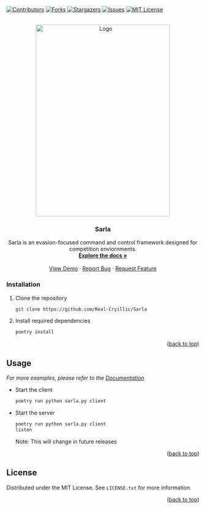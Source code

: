 <!-- Improved compatibility of back to top link: See: https://github.com/othneildrew/Best-README-Template/pull/73 -->
<a name="readme-top"></a>
<!--
*** Thanks for checking out the Best-README-Template. If you have a suggestion
*** that would make this better, please fork the repo and create a pull request
*** or simply open an issue with the tag "enhancement".
*** Don't forget to give the project a star!
*** Thanks again! Now go create something AMAZING! :D
-->



<!-- PROJECT SHIELDS -->
<!--
*** I'm using markdown "reference style" links for readability.
*** Reference links are enclosed in brackets [ ] instead of parentheses ( ).
*** See the bottom of this document for the declaration of the reference variables
*** for contributors-url, forks-url, etc. This is an optional, concise syntax you may use.
*** https://www.markdownguide.org/basic-syntax/#reference-style-links
-->
[![Contributors][contributors-shield]][contributors-url]
[![Forks][forks-shield]][forks-url]
[![Stargazers][stars-shield]][stars-url]
[![Issues][issues-shield]][issues-url]
[![MIT License][license-shield]][license-url]



<!-- PROJECT LOGO -->
<br />
<div align="center">
  <a href="https://github.com/Real-Cryillic/Sarla">
    <img src="https://oyster.ignimgs.com/mediawiki/apis.ign.com/star-wars-episode-7/5/56/Sarlacc_full_shot.PNG?width=500" alt="Logo" width="350" height="500">
  </a>

<h3 align="center">Sarla</h3>

  <p align="center">
    Sarla is an evasion-focused command and control framework designed for competition enviornments.
    <br />
    <a href="https://github.com/Real-Cryillic/Sarla"><strong>Explore the docs »</strong></a>
    <br />
    <br />
    <a href="https://github.com/Real-Cryillic/Sarla">View Demo</a>
    ·
    <a href="https://github.com/Real-Cryillic/Sarla/issues">Report Bug</a>
    ·
    <a href="https://github.com/Real-Cryillic/Sarla/issues">Request Feature</a>
  </p>
</div>

### Installation

1. Clone the repository
   ```sh
   git clone https://github.com/Real-Cryillic/Sarla
   ```
2. Install required dependencies
   ```sh
   poetry install
   ```

<p align="right">(<a href="#readme-top">back to top</a>)</p>

<!-- USAGE EXAMPLES -->

## Usage

_For more examples, please refer to the [Documentation](https://example.com)_

* Start the client

   ```sh
   poetry run python sarla.py client
   ```

* Start the server

   ```sh
   poetry run python sarla.py client
   listen
   ```
   
   Note: This will change in future releases

<p align="right">(<a href="#readme-top">back to top</a>)</p>

<!-- LICENSE -->
## License

Distributed under the MIT License. See `LICENSE.txt` for more information.

<p align="right">(<a href="#readme-top">back to top</a>)</p>



<!-- MARKDOWN LINKS & IMAGES -->
<!-- https://www.markdownguide.org/basic-syntax/#reference-style-links -->
[contributors-shield]: https://img.shields.io/github/contributors/Real-Cryillic/Sarla.svg?style=for-the-badge
[contributors-url]: https://github.com/Real-Cryillic/Sarla/graphs/contributors
[forks-shield]: https://img.shields.io/github/forks/Real-Cryillic/Sarla.svg?style=for-the-badge
[forks-url]: https://github.com/Real-Cryillic/Sarla/network/members
[stars-shield]: https://img.shields.io/github/stars/Real-Cryillic/Sarla.svg?style=for-the-badge
[stars-url]: https://github.com/Real-Cryillic/Sarla/stargazers
[issues-shield]: https://img.shields.io/github/issues/Real-Cryillic/Sarla.svg?style=for-the-badge
[issues-url]: https://github.com/Real-Cryillic/Sarla/issues
[license-shield]: https://img.shields.io/github/license/Real-Cryillic/Sarla.svg?style=for-the-badge
[license-url]: https://github.com/Real-Cryillic/Sarla/blob/master/LICENSE.txt
[linkedin-shield]: https://img.shields.io/badge/-LinkedIn-black.svg?style=for-the-badge&logo=linkedin&colorB=555
[linkedin-url]: https://linkedin.com/in/linkedin_username
[product-screenshot]: images/screenshot.png
[Next.js]: https://img.shields.io/badge/next.js-000000?style=for-the-badge&logo=nextdotjs&logoColor=white
[Next-url]: https://nextjs.org/
[React.js]: https://img.shields.io/badge/React-20232A?style=for-the-badge&logo=react&logoColor=61DAFB
[React-url]: https://reactjs.org/
[Vue.js]: https://img.shields.io/badge/Vue.js-35495E?style=for-the-badge&logo=vuedotjs&logoColor=4FC08D
[Vue-url]: https://vuejs.org/
[Angular.io]: https://img.shields.io/badge/Angular-DD0031?style=for-the-badge&logo=angular&logoColor=white
[Angular-url]: https://angular.io/
[Svelte.dev]: https://img.shields.io/badge/Svelte-4A4A55?style=for-the-badge&logo=svelte&logoColor=FF3E00
[Svelte-url]: https://svelte.dev/
[Laravel.com]: https://img.shields.io/badge/Laravel-FF2D20?style=for-the-badge&logo=laravel&logoColor=white
[Laravel-url]: https://laravel.com
[Bootstrap.com]: https://img.shields.io/badge/Bootstrap-563D7C?style=for-the-badge&logo=bootstrap&logoColor=white
[Bootstrap-url]: https://getbootstrap.com
[JQuery.com]: https://img.shields.io/badge/jQuery-0769AD?style=for-the-badge&logo=jquery&logoColor=white
[JQuery-url]: https://jquery.com 
